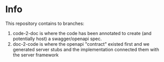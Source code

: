 # Info

This repository contains to branches:
1. code-2-doc is  where the code has been annotated to create (and potentially host) a swagger/openapi spec.
2. doc-2-code is where the openapi "contract" existed first and we generated server stubs and the implementation
connected them with the server framework

